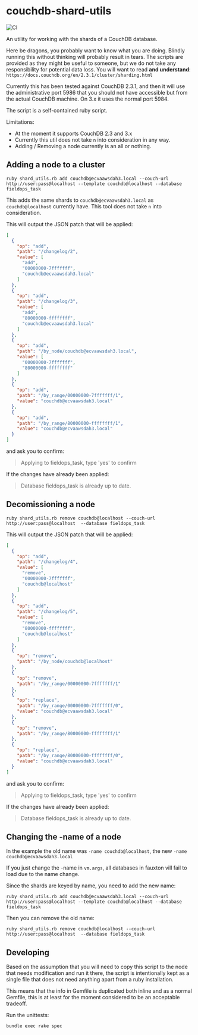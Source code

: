 # couchdb-shard-utils

![CI](https://github.com/ecraft/couchdb-shard-utils/workflows/CI/badge.svg)


An utility for working with the shards of a CouchDB database.

Here be dragons, you probably want to know what you are doing. Blindly running this without thinking will probably result in tears.
The scripts are provided as they might be useful to someone, but we do not take any responsibility for potential data loss.
You will want to read **and understand**: `https://docs.couchdb.org/en/2.3.1/cluster/sharding.html`

Currently this has been tested against CouchDB 2.3.1, and then it will use the administrative port 5986 that you should not have accessible but from the actual CouchDB machine. On 3.x it uses the normal port 5984.

The script is a self-contained ruby script.

Limitations:
- At the moment it supports CouchDB 2.3 and 3.x
- Currently this util does not take `n` into consideration in any way.
- Adding / Removing a node currently is an all or nothing.


## Adding a node to a cluster

`ruby shard_utils.rb add couchdb@ecvaawsdah3.local --couch-url http://user:pass@localhost --template couchdb@localhost --database fieldops_task`

This adds the same shards to `couchdb@ecvaawsdah3.local` as `couchdb@localhost` currently have. This tool does not take `n` into consideration.

This will output the JSON patch that will be applied:
```json
[
  {
    "op": "add",
    "path": "/changelog/2",
    "value": [
      "add",
      "00000000-7fffffff",
      "couchdb@ecvaawsdah3.local"
    ]
  },
  {
    "op": "add",
    "path": "/changelog/3",
    "value": [
      "add",
      "80000000-ffffffff",
      "couchdb@ecvaawsdah3.local"
    ]
  },
  {
    "op": "add",
    "path": "/by_node/couchdb@ecvaawsdah3.local",
    "value": [
      "00000000-7fffffff",
      "80000000-ffffffff"
    ]
  },
  {
    "op": "add",
    "path": "/by_range/00000000-7fffffff/1",
    "value": "couchdb@ecvaawsdah3.local"
  },
  {
    "op": "add",
    "path": "/by_range/80000000-ffffffff/1",
    "value": "couchdb@ecvaawsdah3.local"
  }
]
```
and ask you to confirm:
> Applying to fieldops_task, type 'yes' to confirm

If the changes have already been applied:

> Database fieldops_task is already up to date.

## Decomissioning a node

`ruby shard_utils.rb remove couchdb@localhost --couch-url http://user:pass@localhost  --database fieldops_task`


This will output the JSON patch that will be applied:
```json
[
  {
    "op": "add",
    "path": "/changelog/4",
    "value": [
      "remove",
      "00000000-7fffffff",
      "couchdb@localhost"
    ]
  },
  {
    "op": "add",
    "path": "/changelog/5",
    "value": [
      "remove",
      "80000000-ffffffff",
      "couchdb@localhost"
    ]
  },
  {
    "op": "remove",
    "path": "/by_node/couchdb@localhost"
  },
  {
    "op": "remove",
    "path": "/by_range/00000000-7fffffff/1"
  },
  {
    "op": "replace",
    "path": "/by_range/00000000-7fffffff/0",
    "value": "couchdb@ecvaawsdah3.local"
  },
  {
    "op": "remove",
    "path": "/by_range/80000000-ffffffff/1"
  },
  {
    "op": "replace",
    "path": "/by_range/80000000-ffffffff/0",
    "value": "couchdb@ecvaawsdah3.local"
  }
]
```
and ask you to confirm:
> Applying to fieldops_task, type 'yes' to confirm

If the changes have already been applied:

> Database fieldops_task is already up to date.


## Changing the -name of a node

In the example the old name was `-name couchdb@localhost`, the new `-name couchdb@ecvaawsdah3.local`

If you just change the -name in `vm.args`, all databases in fauxton vill fail to load due to the name change.

Since the shards are keyed by name, you need to add the new name:

`ruby shard_utils.rb add couchdb@ecvaawsdah3.local --couch-url http://user:pass@localhost --template couchdb@localhost --database fieldops_task`

Then you can remove the old name:

`ruby shard_utils.rb remove couchdb@localhost --couch-url http://user:pass@localhost  --database fieldops_task`

## Developing

Based on the assumption that you will need to copy this script to the node that needs modification and
run it there, the script is intentionally kept as a single file that does not need anything apart from
a ruby installation.

This means that the info in Gemfile is duplicated both inline and as a normal Gemfile, this is at least for the moment considered to be an acceptable tradeoff.


Run the unittests:

`bundle exec rake spec`



